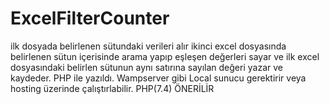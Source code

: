 # ExcelFilterCounter
ilk dosyada belirlenen sütundaki verileri alır ikinci excel dosyasında belirlenen sütun içerisinde arama yapıp eşleşen değerleri sayar ve ilk  excel dosyasındaki belirlen sütunun aynı satırına sayılan değeri yazar ve kaydeder. PHP ile yazıldı. Wampserver gibi Local sunucu gerektirir veya hosting üzerinde çalıştırlabilir.
PHP(7.4) ÖNERİLİR
